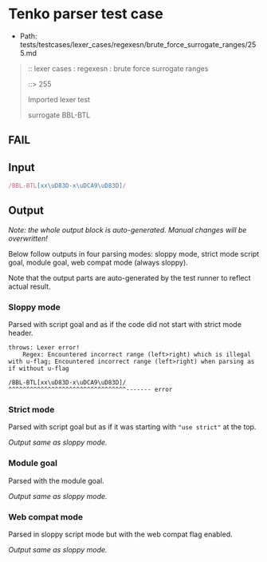 # Tenko parser test case

- Path: tests/testcases/lexer_cases/regexesn/brute_force_surrogate_ranges/255.md

> :: lexer cases : regexesn : brute force surrogate ranges
>
> ::> 255
>
> Imported lexer test
>
> surrogate BBL-BTL

## FAIL

## Input

`````js
/BBL-BTL[xx\uD83D-x\uDCA9\uD83D]/
`````

## Output

_Note: the whole output block is auto-generated. Manual changes will be overwritten!_

Below follow outputs in four parsing modes: sloppy mode, strict mode script goal, module goal, web compat mode (always sloppy).

Note that the output parts are auto-generated by the test runner to reflect actual result.

### Sloppy mode

Parsed with script goal and as if the code did not start with strict mode header.

`````
throws: Lexer error!
    Regex: Encountered incorrect range (left>right) which is illegal with u-flag; Encountered incorrect range (left>right) when parsing as if without u-flag

/BBL-BTL[xx\uD83D-x\uDCA9\uD83D]/
^^^^^^^^^^^^^^^^^^^^^^^^^^^^^^^^^------- error
`````

### Strict mode

Parsed with script goal but as if it was starting with `"use strict"` at the top.

_Output same as sloppy mode._

### Module goal

Parsed with the module goal.

_Output same as sloppy mode._

### Web compat mode

Parsed in sloppy script mode but with the web compat flag enabled.

_Output same as sloppy mode._
